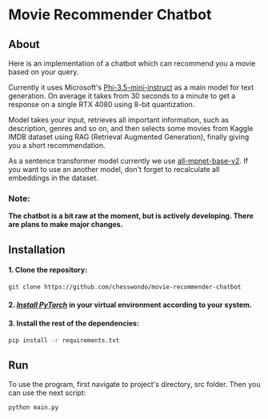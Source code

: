 # Movie Recommender Chatbot

## About
Here is an implementation of a chatbot which can recommend you a movie based on your query.

Currently it uses Microsoft's [Phi-3.5-mini-instruct](https://huggingface.co/microsoft/Phi-3.5-mini-instruct) as a main model for text generation.
On average it takes from 30 seconds to a minute to get a response on a single RTX 4080 using 8-bit quantization.

Model takes your input, retrieves all important information, such as description, genres and so on, and then selects some movies
from Kaggle IMDB dataset using RAG (Retrieval Augmented Generation), finally giving you a short recommendation.

As a sentence transformer model currently we use [all-mpnet-base-v2](https://huggingface.co/sentence-transformers/all-mpnet-base-v2).
If you want to use an another model, don't forget to recalculate all embeddings in the dataset.

### Note:

**The chatbot is a bit raw at the moment, but is actively developing. There are plans to make major changes.**

## Installation
#### 1. Clone the repository:
```bash
git clone https://github.com/chesswondo/movie-recommender-chatbot
```

#### 2. _[Install PyTorch](https://pytorch.org/)_ in your virtual environment according to your system.

#### 3. Install the rest of the dependencies:
```bash
pip install -r requirements.txt
```

## Run
To use the program, first navigate to project's directory, src folder. Then you can use the next script:
```bash
python main.py
```
